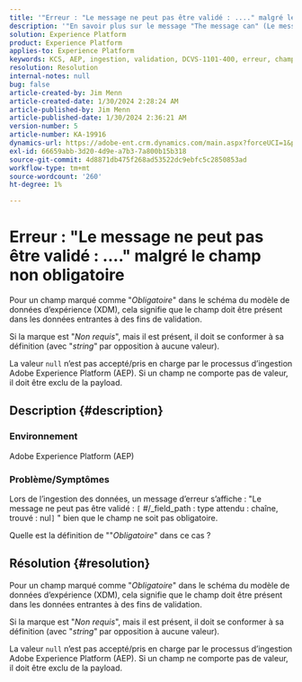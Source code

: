 ```yaml
---
title: '"Erreur : "Le message ne peut pas être validé : ...." malgré le champ non obligatoire"'
description: '"En savoir plus sur le message "The message can" (Le message ne peut pas être validé) : ...." malgré une erreur de champ non obligatoire dans Adobe Experience Platform."'
solution: Experience Platform
product: Experience Platform
applies-to: Experience Platform
keywords: KCS, AEP, ingestion, validation, DCVS-1101-400, erreur, champ non obligatoire, message impossible à valider, FAQ, Adobe Experience Platform
resolution: Resolution
internal-notes: null
bug: false
article-created-by: Jim Menn
article-created-date: 1/30/2024 2:28:24 AM
article-published-by: Jim Menn
article-published-date: 1/30/2024 2:36:21 AM
version-number: 5
article-number: KA-19916
dynamics-url: https://adobe-ent.crm.dynamics.com/main.aspx?forceUCI=1&pagetype=entityrecord&etn=knowledgearticle&id=c08bfe39-17bf-ee11-9079-6045bd006268
exl-id: 66659abb-3d20-4d9e-a7b3-7a800b15b318
source-git-commit: 4d8871db475f268ad53522dc9ebfc5c2850853ad
workflow-type: tm+mt
source-wordcount: '260'
ht-degree: 1%

---
```


# Erreur : &quot;Le message ne peut pas être validé : ....&quot; malgré le champ non obligatoire


Pour un champ marqué comme &quot;*Obligatoire*&quot; dans le schéma du modèle de données d’expérience (XDM), cela signifie que le champ doit être présent dans les données entrantes à des fins de validation.

Si la marque est &quot;*Non requis*&quot;, mais il est présent, il doit se conformer à sa définition (avec &quot;*string*&quot;<b> </b>par opposition à aucune valeur).

La valeur `null` n’est pas accepté/pris en charge par le processus d’ingestion Adobe Experience Platform (AEP). Si un champ ne comporte pas de valeur, il doit être exclu de la payload.

## Description {#description}


### <b>Environnement</b>

Adobe Experience Platform (AEP)



### <b>Problème/Symptômes</b>

Lors de l’ingestion des données, un message d’erreur s’affiche : &quot;Le message ne peut pas être validé : `[` #/_field_path : type attendu : chaîne, trouvé : nul`]` &quot; bien que le champ ne soit pas obligatoire.

Quelle est la définition de &quot;&quot;*Obligatoire*&quot; dans ce cas ?


## Résolution {#resolution}


Pour un champ marqué comme &quot;*Obligatoire*&quot; dans le schéma du modèle de données d’expérience (XDM), cela signifie que le champ doit être présent dans les données entrantes à des fins de validation.

Si la marque est &quot;*Non requis*&quot;, mais il est présent, il doit se conformer à sa définition (avec &quot;*string*&quot;<b> </b>par opposition à aucune valeur).

La valeur `null` n’est pas accepté/pris en charge par le processus d’ingestion Adobe Experience Platform (AEP). Si un champ ne comporte pas de valeur, il doit être exclu de la payload.
